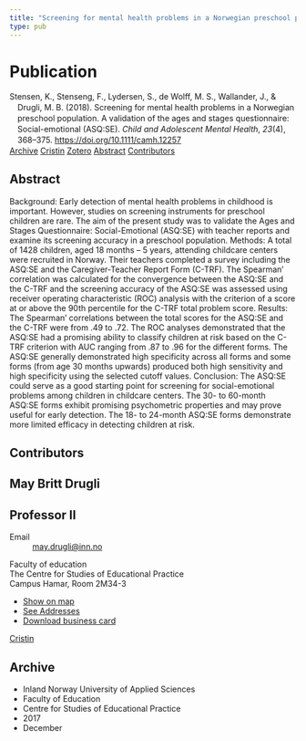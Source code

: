 ```yaml
---
title: "Screening for mental health problems in a Norwegian preschool population. A validation of the ages and stages questionnaire: Social-emotional (ASQ:SE)"
type: pub
---
```

<h1>Publication</h1>
<article id="csl-bib-container-NV9SAIF6" class="csl-bib-container">
  <div class="csl-bib-body" style="line-height: 1.35; padding-left: 1em; text-indent:-1em;">
  <div class="csl-entry">Stensen, K., Stenseng, F., Lydersen, S., de Wolff, M. S., Wallander, J., &amp; Drugli, M. B. (2018). Screening for mental health problems in a Norwegian preschool population. A validation of the ages and stages questionnaire: Social-emotional (ASQ:SE). <i>Child and Adolescent Mental Health</i>, <i>23</i>(4), 368&#x2013;375. <a href="https://doi.org/10.1111/camh.12257">https://doi.org/10.1111/camh.12257</a></div>
</div>
  <div class="csl-bib-buttons">
    <a href="#taxonomy-article-NV9SAIF6" class="csl-bib-button">Archive</a>
    <a href="https://app.cristin.no/results/show.jsf?id=1527460" alt="Cristin URL" class="csl-bib-button">Cristin</a>
    <a href="http://zotero.org/groups/5022929/items/NV9SAIF6" alt="Zotero URL" class="csl-bib-button">Zotero</a>
    <a href="#abstract-article-NV9SAIF6" class="csl-bib-button">Abstract</a>
    <a href="#contributors-article-NV9SAIF6" class="csl-bib-button">Contributors</a>
  </div>
  <div id="csl-bib-meta-container-NV9SAIF6"></div>
</article>
<div id="csl-bib-meta-NV9SAIF6" class="csl-bib-meta">
  <article id="abstract-article-NV9SAIF6" class="abstract-article">
    <h1>Abstract</h1>
    Background: Early detection of mental health problems in childhood is important. However, studies on screening instruments for preschool children are rare. The aim of the present study was to validate the Ages and Stages Questionnaire: Social-Emotional (ASQ:SE) with teacher reports and examine its screening accuracy in a preschool population. 
Methods: A total of 1428 children, aged 18 months – 5 years, attending childcare centers were recruited in Norway. Their teachers completed a survey including the ASQ:SE and the Caregiver-Teacher Report Form (C-TRF). The Spearman’ correlation was calculated for the convergence between the ASQ:SE and the C-TRF and the screening accuracy of the ASQ:SE was assessed using receiver operating characteristic (ROC) analysis with the criterion of a score at or above the 90th percentile for the C-TRF total problem score.  
Results: The Spearman’ correlations between the total scores for the ASQ:SE and the C-TRF were from .49 to .72. The ROC analyses demonstrated that the ASQ:SE had a promising ability to classify children at risk based on the C-TRF criterion with AUC ranging from .87 to .96 for the different forms. The ASQ:SE generally demonstrated high specificity across all forms and some forms (from age 30 months upwards) produced both high sensitivity and high specificity using the selected cutoff values. 
Conclusion: The ASQ:SE could serve as a good starting point for screening for social-emotional problems among children in childcare centers. The 30- to 60-month ASQ:SE forms exhibit promising psychometric properties and may prove useful for early detection. The 18- to 24-month ASQ:SE forms demonstrate more limited efficacy in detecting children at risk.
  </article>
  <article id="contributors-article-NV9SAIF6" class="contributors-article">
    <h1>Contributors</h1>
    <div class="personas">
<div class="vrtx-hinn-person-card">
<div class="photo">
<i class="lar la-user-circle missing-person"></i>
</div>
<div class="info">
<hgroup><h1>May Britt Drugli</h1>
<h2>Professor II</h2>
</hgroup><dl>
<dt>Email</dt>
<dd>
<a href="mailto:may.drugli@inn.no">may.drugli@inn.no</a>
</dd>
</dl>
<p>
Faculty of education<br>
The Centre for Studies of Educational Practice<br>
Campus Hamar,
Room 2M34-3
</p>
<ul class="vrtx-hinn-links">
<li><a href="https://www.google.com/maps?q=60.79582,11.07304">Show on map</a></li>
<li><a href="https://www.inn.no/english/find-an-employee/may-drugli.html#vrtx-hinn-addresses">See Addresses</a></li>
<li><a href="https://www.inn.no/english/find-an-employee/may-drugli.html?vrtx=vcf">Download business card</a></li>
</ul>
</div>
</div>
<a href="https://app.cristin.no/persons/show.jsf?id=29493" alt="Cristin URL" class="personas-cristin">Cristin</a>
</div>
  </article>
  <article id="taxonomy-article-NV9SAIF6" class="taxonomy-article">
    <h1>Archive</h1>
    <ul>
      <li>Inland Norway University of Applied Sciences</li>
      <li>Faculty of Education</li>
      <li>Centre for Studies of Educational Practice</li>
      <li>2017</li>
      <li>December</li>
    </ul>
  </article>
</div>
